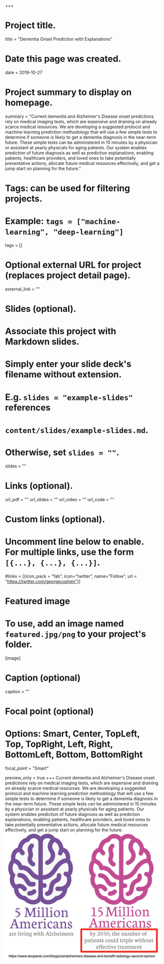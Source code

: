 +++
# Project title.
title = "Dementia Onset Prediction with Explanations"

# Date this page was created.
date = 2019-10-27

# Project summary to display on homepage.
summary = "Current dementia and Alzheimer's Disease onset predictions rely on medical imaging tests, which are expensive and draining on already scarce medical resources. We are developing a suggested protocol and machine learning prediction methodology that will use a few simple tests to determine if someone is likely to get a dementia diagnosis in the near-term future. These simple tests can be administered in 15 minutes by a physician or assistant at yearly physicals for aging patients. Our system enables prediction of future diagnosis as well as prediction explanations, enabling patients, healthcare providers, and loved ones to take potentially preventative actions, allocate future medical resources effectively, and get a jump start on planning for the future."

# Tags: can be used for filtering projects.
# Example: `tags = ["machine-learning", "deep-learning"]`
tags = []

# Optional external URL for project (replaces project detail page).
external_link = ""

# Slides (optional).
#   Associate this project with Markdown slides.
#   Simply enter your slide deck's filename without extension.
#   E.g. `slides = "example-slides"` references 
#   `content/slides/example-slides.md`.
#   Otherwise, set `slides = ""`.
slides = ""

# Links (optional).
url_pdf = ""
url_slides = ""
url_video = ""
url_code = ""

# Custom links (optional).
#   Uncomment line below to enable. For multiple links, use the form `[{...}, {...}, {...}]`.
#links = [{icon_pack = "fab", icon="twitter", name="Follow", url = "https://twitter.com/georgecushen"}]

# Featured image
# To use, add an image named `featured.jpg/png` to your project's folder. 
[image]
  # Caption (optional)
  caption = ""
  
  # Focal point (optional)
  # Options: Smart, Center, TopLeft, Top, TopRight, Left, Right, BottomLeft, Bottom, BottomRight
  focal_point = "Smart"

  preview_only = true
+++
Current dementia and Alzheimer's Disease onset predictions rely on medical imaging tests, which are expensive and draining on already scarce medical resources. We are developing a suggested protocol and machine learning prediction methodology that will use a few simple tests to determine if someone is likely to get a dementia diagnosis in the near-term future. These simple tests can be administered in 15 minutes by a physician or assistant at yearly physicals for aging patients. Our system enables prediction of future diagnosis as well as prediction explanations, enabling patients, healthcare providers, and loved ones to take potentially preventative actions, allocate future medical resources effectively, and get a jump start on planning for the future.
![](featured.png)